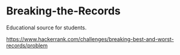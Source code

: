 # Breaking-the-Records
Educational source for students.

https://www.hackerrank.com/challenges/breaking-best-and-worst-records/problem
